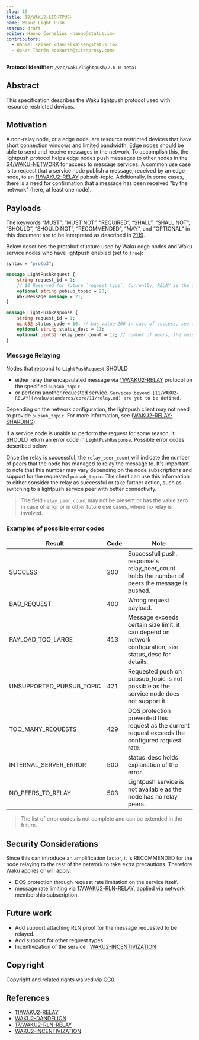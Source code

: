 ```yaml
---
slug: 19
title: 19/WAKU2-LIGHTPUSH
name: Waku2 Light Push
status: draft
editor: Hanno Cornelius <hanno@status.im> 
contributors: 
  - Daniel Kaiser <danielkaiser@status.im>
  - Oskar Thorén <oskarth@titanproxy.com>
---
```


**Protocol identifier**: `/vac/waku/lightpush/2.0.0-beta1`

## Abstract

This specification describes the Waku lightpush protocol used with resource restricted devices.

## Motivation

A non-relay node, or a edge node,
are resource restricted devices that have short connection windows and
limited bandwidth.
Edge nodes should be able to send and receive messages in the network. 
To accomplish this, the lightpush protocol helps edge nodes push messages to other nodes
in the [64/WAKU-NETWORK](/waku/standards/core/64/network.md) for access to message services.
A common use case is to request that a service node publish a message,
received by an edge node, to an [11/WAKU2-RELAY](/waku/standards/core/11/relay.md) pubsub-topic.
Additionally, in some cases, there is a need for confirmation that a message has been received "by the network"
(here, at least one node).

## Payloads
The keywords “MUST”, “MUST NOT”, “REQUIRED”, “SHALL”, “SHALL NOT”, “SHOULD”,
“SHOULD NOT”, “RECOMMENDED”, “MAY”, and 
“OPTIONAL” in this document are to be interpreted as described in [2119](https://www.ietf.org/rfc/rfc2119.txt).

Below describes the protobuf stucture used by Waku edge nodes and Waku service nodes who have lightpush enabled (set to `true`):

```protobuf
syntax = "proto3";

message LightPushRequest {
    string request_id = 1;
    // 10 Reserved for future `request_type`. Currently, RELAY is the only available service.
    optional string pubsub_topic = 20;
    WakuMessage message = 21;
}

message LightPushResponse {
    string request_id = 1;
    uint32 status_code = 10; // has value 200 in case of success, see appendix
    optional string status_desc = 11;
    optional uint32 relay_peer_count = 12; // number of peers, the message is successfully relayed to 
}
```

### Message Relaying

Nodes that respond to `LightPushRequest` SHOULD

- either relay the encapsulated message via [11/WAKU2-RELAY](/waku/standards/core/11/relay.md) protocol on the specified `pubsub_topic`
- or perform another requested service.
`Services beyond [11/WAKU2-RELAY](/waku/standards/core/11/relay.md) are yet to be defined.`

Depending on the network configuration, the lightpush client may not need to provide `pubsub_topic`.
For more information,
see ([WAKU2-RELAY-SHARDING](https://github.com/waku-org/specs/blob/master/standards/core/relay-sharding.md)).

If a service node is unable to perform the request for some reason,
it SHOULD return an error code in `LightPushResponse`.
Possible error codes described below.

Once the relay is successful,
the `relay_peer_count` will indicate the number of peers that the node has managed to relay the message to. 
It's important to note that this number may vary depending on the node subscriptions and
support for the requested `pubsub_topic`.
The client can use this information to either consider the relay as successful or
take further action, such as switching to a lightpush service peer with better connectivity.
> The field `relay_peer_count` may not be present or
> has the value zero in case of error or
> in other future use cases, where no relay is involved.

### Examples of possible error codes

| Result | Code | Note |
|--------|------|------|
| SUCCESS  | 200 | Successfull push, response's relay_peer_count holds the number of peers the message is pushed.    |
| BAD_REQUEST | 400   | Wrong request payload.    |
| PAYLOAD_TOO_LARGE | 413 | Message exceeds certain size limit, it can depend on network configuration, see status_desc for details.  |
| UNSUPPORTED_PUBSUB_TOPIC | 421 | Requested push on pubsub_topic is not possible as the service node does not support it. |
| TOO_MANY_REQUESTS | 429 | DOS protection prevented this request as the current request exceeds the configured request rate. |
| INTERNAL_SERVER_ERROR  | 500 | status_desc holds explanation of the error.  |
| NO_PEERS_TO_RELAY | 503 | Lightpush service is not available as the node has no relay peers. |

> The list of error codes is not complete and can be extended in the future.

## Security Considerations

Since this can introduce an amplification factor,
it is RECOMMENDED for the node relaying to the rest of the network to take extra precautions.
Therefore Waku applies or will apply:
- DOS protection through request rate limitation on the service itself.
- message rate limiting via [17/WAKU2-RLN-RELAY](https://rfc.vac.dev/waku/standards/core/17/rln-relay), applied via network membership subscription.

## Future work

- Add support attaching RLN proof for the message requested to be relayed.
- Add support for other request types.
- Incentivization of the service : [WAKU2-INCENTIVIZATION](https://github.com/waku-org/specs/blob/master/standards/core/incentivization.md)

## Copyright

Copyright and related rights waived via [CC0](https://creativecommons.org/publicdomain/zero/1.0/).

## References

* [11/WAKU2-RELAY](../11/relay.md)
* [WAKU2-DANDELION](https://github.com/waku-org/specs/blob/master/standards/application/dandelion.md)
* [17/WAKU2-RLN-RELAY](../17/rln-relay.md)
* [WAKU2-INCENTIVIZATION](https://github.com/waku-org/specs/blob/master/standards/core/incentivization.md)
